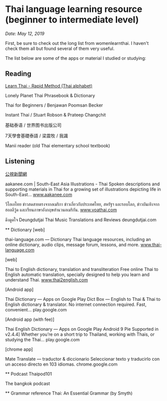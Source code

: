 ---
---
# Thai language learning resource (beginner to intermediate level)
*Date: May 12, 2019*

First, be sure to check out the long list from womenlearnthai. I haven't check them all but found several of them very useful.

The list below are some of the apps or material I studied or studying:

## Reading
[Learn Thai - Rapid Method (Thai alphabet)](https://www.youtube.com/@LearnThaiRapidMethod)

Lonely Planet Thai Phrasebook & Dictionary

Thai for Beginners / Benjawan Poomsan Becker

Instant Thai /  Stuart Robson & Prateep Changchit

基础泰语 / 世界图书出版公司

7天學會基礎泰語 / 梁震牧 / 我識

Manii reader (old Thai elementary school textbook)

## Listening

[公視新聞網](news.pts.org.tw)

aakanee.com | South-East Asia Illustrations - Thai
Spoken descriptions and supporting materials in Thai for a growing set of illustrations depicting life in South-East…
www.aakanee.com

วีโอเอไทย ข่าวสดสายตรงจากอเมริกา
ข่าวเกี่ยวกับประเทศไทย, สหรัฐฯ และรอบโลก, ข่าวบันเทิงจากฮอลลีวู้ด และเรียนภาษาอังกฤษสำนวนอเมริกัน.
www.voathai.com

ดึงดูดใจ Deungdutjai
Thai Music Translations and Reviews
deungdutjai.com

** Dictionary
[web]

thai-language.com — Dictionary
Thai language resources, including an online dictionary, audio clips, message forum, lessons, and more.
www.thai-language.com

[web]

Thai to English dictionary, translation and transliteration
Free online Thai to English automatic translation, specially designed to help you learn and understand Thai.
www.thai2english.com

[Android app]

Thai Dictionary — Apps on Google Play
Dict Box — English to Thai & Thai to English dictionary & translator. No internet connection required. Fast, convenient…
play.google.com

[Android app (with fee)]

Thai English Dictionary — Apps on Google Play
Android 9 Pie Supported in v2.4.4] Whether you’re on a short trip to Thailand, working with Thais, or studying the Thai…
play.google.com

[chrome app]

Mate Translate — traductor & diccionario
Seleccionar texto y traducirlo con un acceso directo en 103 idiomas.
chrome.google.com

** Podcast
Thaipod101

The bangkok podcast

** Grammar reference
Thai: An Essential Grammar (by Smyth)
